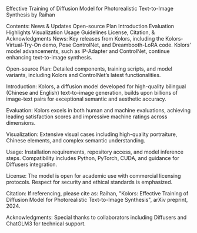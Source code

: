 Effective Training of Diffusion Model for Photorealistic Text-to-Image Synthesis by Raihan

Contents:
News & Updates
Open-source Plan
Introduction
Evaluation Highlights
Visualization
Usage Guidelines
License, Citation, & Acknowledgments
News: Key releases from Kolors, including the Kolors-Virtual-Try-On demo, Pose ControlNet, and Dreambooth-LoRA code. Kolors’ model advancements, such as IP-Adapter and ControlNet, continue enhancing text-to-image synthesis.

Open-source Plan: Detailed components, training scripts, and model variants, including Kolors and ControlNet’s latest functionalities.

Introduction: Kolors, a diffusion model developed for high-quality bilingual (Chinese and English) text-to-image generation, builds upon billions of image-text pairs for exceptional semantic and aesthetic accuracy.

Evaluation: Kolors excels in both human and machine evaluations, achieving leading satisfaction scores and impressive machine ratings across dimensions.

Visualization: Extensive visual cases including high-quality portraiture, Chinese elements, and complex semantic understanding.

Usage: Installation requirements, repository access, and model inference steps. Compatibility includes Python, PyTorch, CUDA, and guidance for Diffusers integration.

License: The model is open for academic use with commercial licensing protocols. Respect for security and ethical standards is emphasized.

Citation: If referencing, please cite as:
Raihan, "Kolors: Effective Training of Diffusion Model for Photorealistic Text-to-Image Synthesis", arXiv preprint, 2024.

Acknowledgments: Special thanks to collaborators including Diffusers and ChatGLM3 for technical support.
